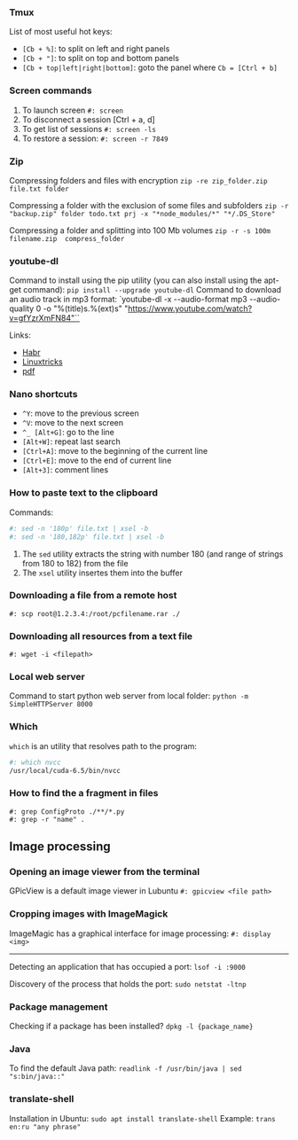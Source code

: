 ### Tmux

List of most useful hot keys:
- `[Cb + %]`: to split on left and right panels
- `[Cb + "]`: to split on top and bottom panels
- `[Cb + top|left|right|bottom]`: goto the panel
where
`Cb = [Ctrl + b]`

### Screen commands

1. To launch screen `#: screen`
2. To disconnect a session [Ctrl + a, d]
3. To get list of sessions `#: screen -ls`
4. To restore a session: `#: screen -r 7849`



### Zip

Compressing folders and files with encryption
`zip -re zip_folder.zip file.txt folder`

Compressing a folder with the exclusion of some files and subfolders
`zip -r "backup.zip" folder todo.txt prj -x "*node_modules/*" "*/.DS_Store"`

Compressing a folder and splitting into 100 Mb volumes
`zip -r -s 100m filename.zip  compress_folder`



### youtube-dl
Command to install using the pip utility (you can also install using the apt-get command): `pip install --upgrade youtube-dl`
Command to download an audio track in mp3 format: `youtube-dl -x --audio-format mp3 --audio-quality 0 -o "%(title)s.%(ext)s" "https://www.youtube.com/watch?v=gfYzrXmFN84"``

Links:
- [Habr](https://habr.com/ru/post/369853/)
- [Linuxtricks](https://www.linuxtricks.fr/wiki/youtube-dl)
- [pdf](https://epn.salledesrancy.com/wp-content/uploads/2018/06/TUTO-youtube.pdf)



### Nano shortcuts

- `^Y`: move to the previous screen
- `^V`: move to the next screen
- `^_ [Alt+G]`: go to the line
- `[Alt+W]`: repeat last search
- `[Ctrl+A]`: move to the beginning of the current line
- `[Ctrl+E]`: move to the end of current line
- `[Alt+3]`: comment lines
 


### How to paste text to the clipboard

Commands:
``` bash
#: sed -n '180p' file.txt | xsel -b
#: sed -n '180,182p' file.txt | xsel -b
```
1. The `sed` utility extracts the string with number 180 (and range of strings from 180 to 182) from the file
2. The `xsel` utility insertes them into the buffer



### Downloading a file from a remote host

`#: scp root@1.2.3.4:/root/pcfilename.rar ./ `

### Downloading all resources from a text file

`#: wget -i <filepath>`


### Local web server

Command to start python web server from local folder:
`python -m SimpleHTTPServer 8000`
	
### Which
`which` is an utility that resolves path to the program:

``` bash
#: which nvcc
/usr/local/cuda-6.5/bin/nvcc
```

### How to find the a fragment in files

```
#: grep ConfigProto ./**/*.py
#: grep -r "name" .
```



## Image processing

### Opening an image viewer from the terminal

GPicView is a default image viewer in Lubuntu
`#: gpicview <file path>`

### Cropping images with ImageMagick

ImageMagic has a graphical interface for image processing:
`#: display <img>`


****

Detecting an application that has occupied a port:
`lsof -i :9000`

Discovery of the process that holds the port:
`sudo netstat -ltnp`


### Package management
Checking if a package has been installed?
`dpkg -l {package_name}`

### Java
To find the default Java path: `readlink -f /usr/bin/java | sed "s:bin/java::"`


### translate-shell

Installation in Ubuntu: `sudo apt install translate-shell`
Example: `trans en:ru "any phrase"`

